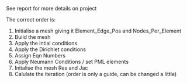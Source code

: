 See report for more details on project


The correct order is:
1. Initialise a mesh giving it Element_Edge_Pos and Nodes_Per_Element
2. Build the mesh
3. Apply the intial conditions
4. Apply the Dirichlet conditions
5. Assign Eqn Numbers
6. Apply Neumann Conditions / set PML elements
7. Initalise the mesh Res and Jac
8. Calulate the iteration
(order is only a guide, can be changed a little)
